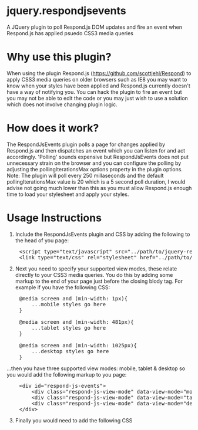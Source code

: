 # jquery.respondjsevents
A JQuery plugin to poll Respond.js DOM updates and fire an event when Respond.js has applied psuedo CSS3 media queries

Why use this plugin?
======

When using the plugin Respond.js (https://github.com/scottjehl/Respond) to apply CSS3 media queries on older browsers such as IE8 you may want to know when your styles have been applied and Respond.js currently doesn't have a way of notifying you. You can hack the plugin to fire an event but you may not be able to edit the code or you may just wish to use a solution which does not involve changing plugin logic.

How does it work?
======

The RespondJsEvents plugin polls a page for changes applied by Respond.js and then dispatches an event which you can listen for and act accordingly. 'Polling' sounds expensive but RespondJsEvents does not put unnecessary strain on the browser and you can configure the polling by adjusting the pollingIterationsMax options property in the plugin options. Note: The plugin will poll every 250 millaseconds and the default pollingIterationsMax value is 20 which is a 5 second poll duration, I would advise not going much lower than this as you must allow Respond.js enough time to load your stylesheet and apply your styles. 

Usage Instructions
======

1. Include the RespondJsEvents plugin and CSS by adding the following to the head of you page:

<pre>
    &lt;script type="text/javascript" src="../path/to/jquery-respondjsevents.js"&gt;
    &lt;link type="text/css" rel="stylesheet" href="../path/to/jquery-respondjsevents.css"&gt;
</pre>

2. Next you need to specify your supported view modes, these relate directly to your CSS3 media queries. You do this by adding some markup to the end of your page just before the closing blody tag. For example if you have the following CSS:

<pre>
    @media screen and (min-width: 1px){
        ...mobile styles go here
    }
    
    @media screen and (min-width: 481px){
        ...tablet styles go here
    }
    
    @media screen and (min-width: 1025px){
        ...desktop styles go here
    }
</pre>

...then you have three supported view modes: mobile, tablet & desktop so you would add the following markup to you page:

<pre>
    &lt;div id="respond-js-events"&gt;
        &lt;div class="respond-js-view-mode" data-view-mode="mobile"&gt;&lt;/div&gt;
        &lt;div class="respond-js-view-mode" data-view-mode="tablet"&gt;&lt;/div&gt;
        &lt;div class="respond-js-view-mode" data-view-mode="desktop"&gt;&lt;/div&gt;
    &lt;/div>
</pre>

3. Finally you would need to add the following CSS

